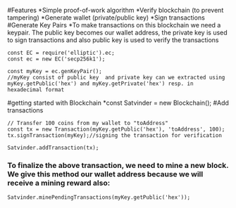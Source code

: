 #Features
*Simple proof-of-work algorithm
*Verify blockchain (to prevent tampering)
*Generate wallet (private/public key)
*Sign transactions
#Generate Key Pairs
*To make transactions on this blockchain we need a keypair. The public key becomes our wallet address, the private key is used to sign transactions and also public key is used to verify the transactions
```
const EC = require('elliptic').ec;
const ec = new EC('secp256k1');

const myKey = ec.genKeyPair();
//myKey consist of public key  and private key can we extracted using myKey.getPublic('hex') and myKey.getPrivate('hex') resp. in hexadecimal format
```
#getting started with Blockchain
*const Satvinder = new Blockchain();
#Add transactions
```
// Transfer 100 coins from my wallet to "toAddress"
const tx = new Transaction(myKey.getPublic('hex'), 'toAddress', 100);
tx.signTransaction(myKey);//signing the transaction for verification

Satvinder.addTransaction(tx);
```
### To finalize the above  transaction, we need to mine a new block. We give this method our wallet address because we will receive a mining reward also:
```Satvinder.minePendingTransactions(myKey.getPublic('hex'));```

